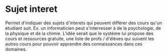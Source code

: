# Sujet interet

Permet d'indiquer des sujets d'interets qui peuvent différer des cours qu'un étudiant suit. Ex. un informaticien peut s'interresser à de la psychologie, de la physique et de la chimie.
L'idée serait que le système lui propose des cours et ressources gratuite, une liste de profs / d'élèves qui suivent les autres cours pour pouvoir apprendre des connaissances dans ces domaines.
